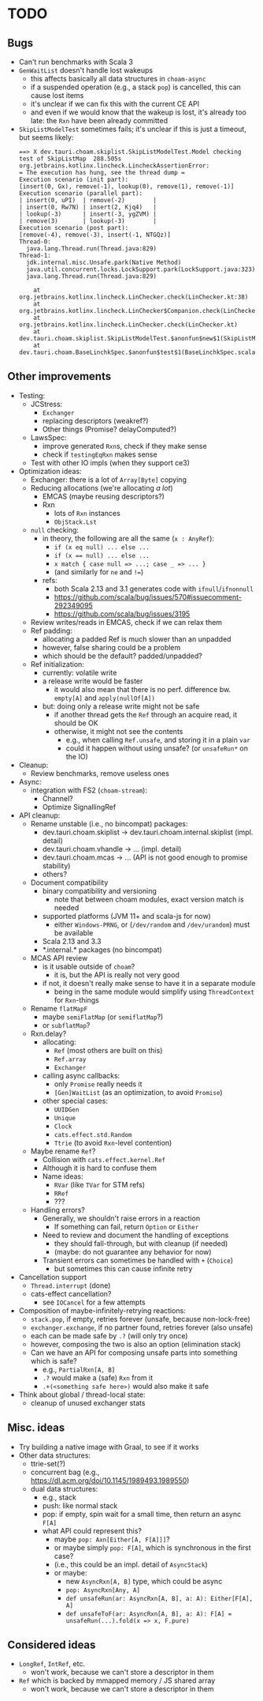 <!--

   SPDX-License-Identifier: Apache-2.0
   Copyright 2016-2023 Daniel Urban and contributors listed in NOTICE.txt

   Licensed under the Apache License, Version 2.0 (the "License");
   you may not use this file except in compliance with the License.
   You may obtain a copy of the License at

       http://www.apache.org/licenses/LICENSE-2.0

   Unless required by applicable law or agreed to in writing, software
   distributed under the License is distributed on an "AS IS" BASIS,
   WITHOUT WARRANTIES OR CONDITIONS OF ANY KIND, either express or implied.
   See the License for the specific language governing permissions and
   limitations under the License.

--->

# TODO

## Bugs

- Can't run benchmarks with Scala 3
- `GenWaitList` doesn't handle lost wakeups
  - this affects basically all data structures in `choam-async`
  - if a suspended operation (e.g., a stack `pop`) is cancelled, this can cause lost items
  - it's unclear if we can fix this with the current CE API
  - and even if we would know that the wakeup is lost, it's already too late: the `Rxn` have been already committed
- `SkipListModelTest` sometimes fails; it's unclear if this is just a timeout, but seems likely:
  ```
  ==> X dev.tauri.choam.skiplist.SkipListModelTest.Model checking test of SkipListMap  288.505s org.jetbrains.kotlinx.lincheck.LincheckAssertionError:
  = The execution has hung, see the thread dump =
  Execution scenario (init part):
  [insert(0, Gx), remove(-1), lookup(0), remove(1), remove(-1)]
  Execution scenario (parallel part):
  | insert(0, uPI)  | remove(-2)        |
  | insert(0, Rw7N) | insert(2, Kjq4)   |
  | lookup(-3)      | insert(-3, ygZVM) |
  | remove(3)       | lookup(-3)        |
  Execution scenario (post part):
  [remove(-4), remove(-3), insert(-1, NTGQz)]
  Thread-0:
    java.lang.Thread.run(Thread.java:829)
  Thread-1:
    jdk.internal.misc.Unsafe.park(Native Method)
    java.util.concurrent.locks.LockSupport.park(LockSupport.java:323)
    java.lang.Thread.run(Thread.java:829)

      at org.jetbrains.kotlinx.lincheck.LinChecker.check(LinChecker.kt:38)
      at org.jetbrains.kotlinx.lincheck.LinChecker$Companion.check(LinChecker.kt:197)
      at org.jetbrains.kotlinx.lincheck.LinChecker.check(LinChecker.kt)
      at dev.tauri.choam.skiplist.SkipListModelTest.$anonfun$new$1(SkipListModelTest.scala:40)
      at dev.tauri.choam.BaseLinchkSpec.$anonfun$test$1(BaseLinchkSpec.scala:33)
  ```

## Other improvements

- Testing:
  - JCStress:
    - `Exchanger`
    - replacing descriptors (weakref?)
    - Other things (Promise? delayComputed?)
  - LawsSpec:
    - improve generated `Rxn`s, check if they make sense
    - check if `testingEqRxn` makes sense
  - Test with other IO impls (when they support ce3)
- Optimization ideas:
  - Exchanger: there is a lot of `Array[Byte]` copying
  - Reducing allocations (we're allocating _a lot_)
    - EMCAS (maybe reusing descriptors?)
    - Rxn
      - lots of `Rxn` instances
      - `ObjStack.Lst`
  - `null` checking:
    - in theory, the following are all the same (`x : AnyRef`):
      - `if (x eq null) ... else ...`
      - `if (x == null) ... else ...`
      - `x match { case null => ...; case _ => ... }`
      - (and similarly for `ne` and `!=`)
    - refs:
      - both Scala 2.13 and 3.1 generates code with `ifnull`/`ifnonnull`
      - https://github.com/scala/bug/issues/570#issuecomment-292349095
      - https://github.com/scala/bug/issues/3195
  - Review writes/reads in EMCAS, check if we can relax them
  - Ref padding:
    - allocating a padded Ref is much slower than an unpadded
    - however, false sharing could be a problem
    - which should be the default? padded/unpadded?
  - Ref initialization:
    - currently: volatile write
    - a release write would be faster
      - it would also mean that there is no perf. difference bw. `empty[A]` and `apply(nullOf[A])`
    - but: doing only a release write might not be safe
      - if another thread gets the `Ref` through an acquire read, it should be OK
      - otherwise, it might not see the contents
        - e.g., when calling `Ref.unsafe`, and storing it in a plain `var`
        - could it happen without using unsafe? (or `unsafeRun*` on the IO)
- Cleanup:
  - Review benchmarks, remove useless ones
- Async:
  - integration with FS2 (`choam-stream`):
    - Channel?
    - Optimize SignallingRef
- API cleanup:
  - Rename unstable (i.e., no bincompat) packages:
    - dev.tauri.choam.skiplist -> dev.tauri.choam.internal.skiplist (impl. detail)
    - dev.tauri.choam.vhandle -> ... (impl. detail)
    - dev.tauri.choam.mcas -> ... (API is not good enough to promise stability)
    - others?
  - Document compatibility
    - binary compatibility and versioning
      - note that between choam modules, exact version match is needed
    - supported platforms (JVM 11+ and scala-js for now)
      - either `Windows-PRNG`, or (`/dev/random` and `/dev/urandom`) must be available
    - Scala 2.13 and 3.3
    - \*.internal.\* packages (no bincompat)
  - MCAS API review
    - is it usable outside of `choam`?
      - it is, but the API is really not very good
    - if not, it doesn't really make sense to have it in a separate module
      - being in the same module would simplify using `ThreadContext` for `Rxn`-things
  - Rename `flatMapF`
    - maybe `semiFlatMap` (or `semiflatMap`?)
    - or `subflatMap`?
  - Rxn.delay?
    - allocating:
      - `Ref` (most others are built on this)
      - `Ref.array`
      - `Exchanger`
    - calling async callbacks:
      - only `Promise` really needs it
      - `[Gen]WaitList` (as an optimization, to avoid `Promise`)
    - other special cases:
      - `UUIDGen`
      - `Unique`
      - `Clock`
      - `cats.effect.std.Random`
      - `Ttrie` (to avoid `Rxn`-level contention)
  - Maybe rename `Ref`?
    - Collision with `cats.effect.kernel.Ref`
    - Although it is hard to confuse them
    - Name ideas:
      - `RVar` (like `TVar` for STM refs)
      - `RRef`
      - ???
  - Handling errors?
    - Generally, we shouldn't raise errors in a reaction
      - If something can fail, return `Option` or `Either`
    - Need to review and document the handling of exceptions
      - they should fall-through, but with cleanup (if needed)
      - (maybe: do not guarantee any behavior for now)
    - Transient errors can sometimes be handled with `+` (`Choice`)
      - but sometimes this can cause infinite retry
- Cancellation support
  - `Thread.interrupt` (done)
  - cats-effect cancellation?
    - see `IOCancel` for a few attempts
- Composition of maybe-infinitely-retrying reactions:
  - `stack.pop`, if empty, retries forever (unsafe, because non-lock-free)
  - `exchanger.exchange`, if no partner found, retries forever (also unsafe)
  - each can be made safe by `.?` (will only try once)
  - however, composing the two is also an option (elimination stack)
  - Can we have an API for composing unsafe parts into something which is safe?
    - e.g., `PartialRxn[A, B]`
    - `.?` would make a (safe) `Rxn` from it
    - `.+(<something safe here>)` would also make it safe
- Think about global / thread-local state:
  - cleanup of unused exchanger stats

## Misc. ideas

- Try building a native image with Graal, to see if it works
- Other data structures:
  - ttrie-set(?)
  - concurrent bag (e.g., https://dl.acm.org/doi/10.1145/1989493.1989550)
  - dual data structures:
    - e.g., stack
    - push: like normal stack
    - pop: if empty, spin wait for a small time, then return an async `F[A]`
    - what API could represent this?
      - maybe `pop: Axn[Either[A, F[A]]]`?
      - or maybe simply `pop: F[A]`, which is synchronous in the first case?
      - (i.e., this could be an impl. detail of `AsyncStack`)
      - or maybe:
        - new `AsyncRxn[A, B]` type, which could be async
        - `pop: AsyncRxn[Any, A]`
        - `def unsafeRun(ar: AsyncRxn[A, B], a: A): Either[F[A], A]`
        - `def unsafeToF(ar: AsyncRxn[A, B], a: A): F[A] = unsafeRun(...).fold(x => x, F.pure)`

## Considered ideas

- `LongRef`, `IntRef`, etc.
  - won't work, because we can't store a descriptor in them
- `Ref` which is backed by mmapped memory / JS shared array
  - won't work, because we can't store a descriptor in them

